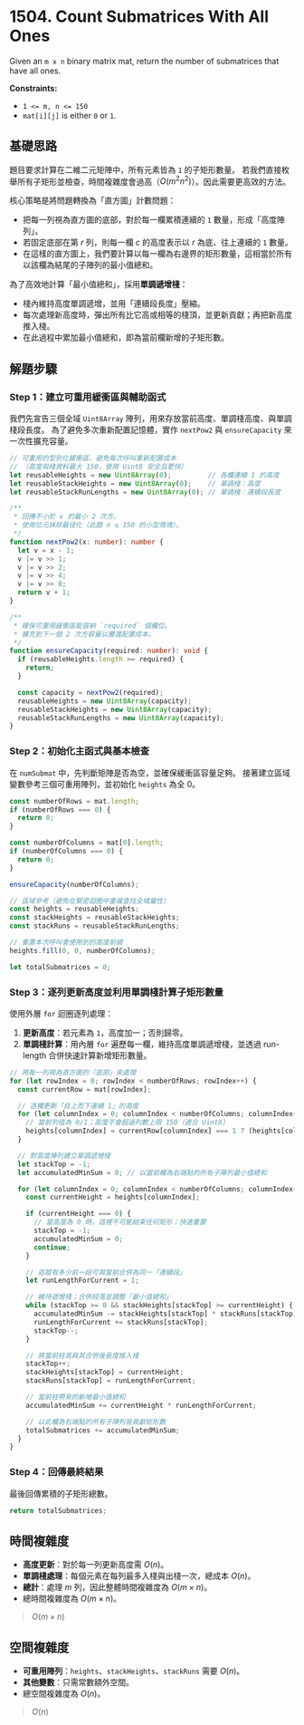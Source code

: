 # 1504. Count Submatrices With All Ones

Given an `m x n` binary matrix mat, return the number of submatrices that have all ones.

**Constraints:**

- `1 <= m, n <= 150`
- `mat[i][j]` is either `0` or `1`.

## 基礎思路

題目要求計算在二維二元矩陣中，所有元素皆為 `1` 的子矩形數量。
若我們直接枚舉所有子矩形並檢查，時間複雜度會過高（$O(m^2 n^2)$）。因此需要更高效的方法。

核心策略是將問題轉換為「直方圖」計數問題：

- 把每一列視為直方圖的底部，對於每一欄累積連續的 `1` 數量，形成「高度陣列」。
- 若固定底部在第 $r$ 列，則每一欄 $c$ 的高度表示以 $r$ 為底、往上連續的 `1` 數量。
- 在這樣的直方圖上，我們要計算以每一欄為右邊界的矩形數量，這相當於所有以該欄為結尾的子陣列的最小值總和。

為了高效地計算「最小值總和」，採用**單調遞增棧**：

- 棧內維持高度單調遞增，並用「連續段長度」壓縮。
- 每次處理新高度時，彈出所有比它高或相等的棧頂，並更新貢獻；再把新高度推入棧。
- 在此過程中累加最小值總和，即為當前欄新增的子矩形數。

## 解題步驟

### Step 1：建立可重用緩衝區與輔助函式

我們先宣告三個全域 `Uint8Array` 陣列，用來存放當前高度、單調棧高度、與單調棧段長度。
為了避免多次重新配置記憶體，實作 `nextPow2` 與 `ensureCapacity` 來一次性擴充容量。

```typescript
// 可重用的型別化緩衝區，避免每次呼叫重新配置成本
// （高度與棧資料最大 150，使用 Uint8 安全且更快）
let reusableHeights = new Uint8Array(0);         // 各欄連續 1 的高度
let reusableStackHeights = new Uint8Array(0);    // 單調棧：高度
let reusableStackRunLengths = new Uint8Array(0); // 單調棧：連續段長度

/**
 * 回傳不小於 x 的最小 2 次方。
 * 使用位元抹除最佳化（此題 n ≤ 150 的小型情境）。
 */
function nextPow2(x: number): number {
  let v = x - 1;
  v |= v >> 1;
  v |= v >> 2;
  v |= v >> 4;
  v |= v >> 8;
  return v + 1;
}

/**
 * 確保可重用緩衝區能容納 `required` 個欄位。
 * 擴充到下一個 2 次方容量以攤還配置成本。
 */
function ensureCapacity(required: number): void {
  if (reusableHeights.length >= required) {
    return;
  }

  const capacity = nextPow2(required);
  reusableHeights = new Uint8Array(capacity);
  reusableStackHeights = new Uint8Array(capacity);
  reusableStackRunLengths = new Uint8Array(capacity);
}
```

### Step 2：初始化主函式與基本檢查

在 `numSubmat` 中，先判斷矩陣是否為空，並確保緩衝區容量足夠。
接著建立區域變數參考三個可重用陣列，並初始化 `heights` 為全 0。

```typescript
const numberOfRows = mat.length;
if (numberOfRows === 0) {
  return 0;
}

const numberOfColumns = mat[0].length;
if (numberOfColumns === 0) {
  return 0;
}

ensureCapacity(numberOfColumns);

// 區域參考（避免在緊密迴圈中重複查找全域屬性）
const heights = reusableHeights;
const stackHeights = reusableStackHeights;
const stackRuns = reusableStackRunLengths;

// 重置本次呼叫會使用到的高度前綴
heights.fill(0, 0, numberOfColumns);

let totalSubmatrices = 0;
```

### Step 3：逐列更新高度並利用單調棧計算子矩形數量

使用外層 `for` 迴圈逐列處理：

1. **更新高度**：若元素為 `1`，高度加一；否則歸零。
2. **單調棧計算**：用內層 `for` 遍歷每一欄，維持高度單調遞增棧，並透過 run-length 合併快速計算新增矩形數量。

```typescript
// 將每一列視為直方圖的「底部」來處理
for (let rowIndex = 0; rowIndex < numberOfRows; rowIndex++) {
  const currentRow = mat[rowIndex];

  // 逐欄更新「自上而下連續 1」的高度
  for (let columnIndex = 0; columnIndex < numberOfColumns; columnIndex++) {
    // 當前列值為 0/1；高度不會超過列數上限 150（適合 Uint8）
    heights[columnIndex] = currentRow[columnIndex] === 1 ? (heights[columnIndex] + 1) : 0;
  }

  // 對高度陣列建立單調遞增棧
  let stackTop = -1;
  let accumulatedMinSum = 0; // 以當前欄為右端點的所有子陣列最小值總和

  for (let columnIndex = 0; columnIndex < numberOfColumns; columnIndex++) {
    const currentHeight = heights[columnIndex];

    if (currentHeight === 0) {
      // 當高度為 0 時，這裡不可能結束任何矩形；快速重置
      stackTop = -1;
      accumulatedMinSum = 0;
      continue;
    }

    // 追蹤有多少前一段可與當前合併為同一「連續段」
    let runLengthForCurrent = 1;

    // 維持遞增棧；合併段落並調整「最小值總和」
    while (stackTop >= 0 && stackHeights[stackTop] >= currentHeight) {
      accumulatedMinSum -= stackHeights[stackTop] * stackRuns[stackTop];
      runLengthForCurrent += stackRuns[stackTop];
      stackTop--;
    }

    // 將當前柱高與其合併後長度推入棧
    stackTop++;
    stackHeights[stackTop] = currentHeight;
    stackRuns[stackTop] = runLengthForCurrent;

    // 當前柱帶來的新增最小值總和
    accumulatedMinSum += currentHeight * runLengthForCurrent;

    // 以此欄為右端點的所有子陣列皆貢獻矩形數
    totalSubmatrices += accumulatedMinSum;
  }
}
```

### Step 4：回傳最終結果

最後回傳累積的子矩形總數。

```typescript
return totalSubmatrices;
```

## 時間複雜度

- **高度更新**：對於每一列更新高度需 $O(n)$。
- **單調棧處理**：每個元素在每列最多入棧與出棧一次，總成本 $O(n)$。
- **總計**：處理 $m$ 列，因此整體時間複雜度為 $O(m \times n)$。
- 總時間複雜度為 $O(m \times n)$。

> $O(m \times n)$

## 空間複雜度

- **可重用陣列**：`heights`、`stackHeights`、`stackRuns` 需要 $O(n)$。
- **其他變數**：只需常數額外空間。
- 總空間複雜度為 $O(n)$。

> $O(n)$
